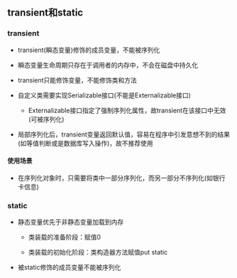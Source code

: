 ## transient和static

### transient

* transient(瞬态变量)修饰的成员变量，不能被序列化

* 瞬态变量生命周期只存在于调用者的内存中，不会在磁盘中持久化

* transient只能修饰变量，不能修饰类和方法

* 自定义类需要实现Serializable接口(不能是Externalizable接口)

  * Externalizable接口指定了强制序列化属性，故transient在该接口中无效(可被序列化)

* 局部序列化后，transient变量返回默认值，容易在程序中引发意想不到的结果(如等值判断或是数据库写入操作)，故不推荐使用

#### 使用场景

* 在序列化对象时，只需要将类中一部分序列化，而另一部分不序列化(如银行卡信息)

### static

* 静态变量优先于非静态变量加载到内存

    * 类装载的准备阶段：赋值0

    * 类装载的初始化阶段：类构造器<client>方法赋值put static

* 被static修饰的成员变量不能被序列化

